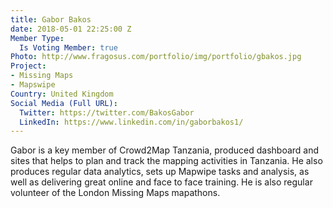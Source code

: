 ```yaml
---
title: Gabor Bakos
date: 2018-05-01 22:25:00 Z
Member Type:
  Is Voting Member: true
Photo: http://www.fragosus.com/portfolio/img/portfolio/gbakos.jpg
Project:
- Missing Maps
- Mapswipe
Country: United Kingdom
Social Media (Full URL):
  Twitter: https://twitter.com/BakosGabor
  LinkedIn: https://www.linkedin.com/in/gaborbakos1/
---
```


Gabor is a key member of Crowd2Map Tanzania, produced dashboard and sites that helps to plan and track the mapping activities in Tanzania. He also produces regular data analytics, sets up Mapwipe tasks and analysis, as well as delivering great online and face to face training. He is also regular volunteer of the London Missing Maps mapathons. 
